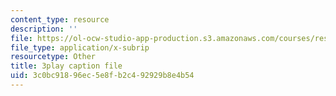 ```yaml
---
content_type: resource
description: ''
file: https://ol-ocw-studio-app-production.s3.amazonaws.com/courses/res-tll-004-stem-concept-videos-fall-2013/3c0bc91896ec5e8fb2c492929b8e4b54_JrlZSfRM-IY.vtt
file_type: application/x-subrip
resourcetype: Other
title: 3play caption file
uid: 3c0bc918-96ec-5e8f-b2c4-92929b8e4b54
---
```

